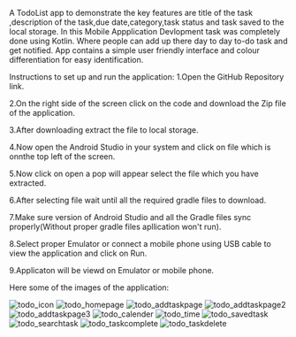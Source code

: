A TodoList app to demonstrate the key features are title of the task ,description of  the task,due date,category,task status and task saved to the local storage.
In this Mobile Appplication Devlopment task was completely done using Kotlin. Where people can add up there day to day to-do task and get notified. App contains a simple user friendly interface and colour differentiation for easy identification.



Instructions to set up and run the application:
1.Open the GitHub Repository link.

2.On the right side of the screen click on the code and download the Zip file of the application.

3.After downloading extract the file to local storage.

4.Now open the Android Studio in your system and click on file which is onnthe top left of the screen.

5.Now click on open a pop will appear select the file which you have extracted.

6.After selecting file wait until all the required gradle files to download.

7.Make sure version of Android Studio and  all the Gradle files sync properly(Without proper gradle files apllication won't run).

8.Select proper Emulator or connect a mobile phone using USB cable to view the application and click on Run.

9.Applicaton will be viewd on Emulator or mobile phone.



Here some of the images of the application:


![todo_icon](https://github.com/vamshithatikonda/KEKAMVSR240008_TodoList/assets/134948743/947bbd9c-aed1-44ed-8e94-ab11184ee476)
![todo_homepage](https://github.com/vamshithatikonda/KEKAMVSR240008_TodoList/assets/134948743/a1dd0679-cd2e-46d6-a99f-17b8f1d0f5e0)
![todo_addtaskpage](https://github.com/vamshithatikonda/KEKAMVSR240008_TodoList/assets/134948743/ce85bb60-141b-49f8-b94d-a8c0b00b9174)
![todo_addtaskpage2](https://github.com/vamshithatikonda/KEKAMVSR240008_TodoList/assets/134948743/b48614fc-454e-4590-9841-ac2fbaf7d798)
![todo_addtaskpage3](https://github.com/vamshithatikonda/KEKAMVSR240008_TodoList/assets/134948743/407cbb90-a74e-420b-ad6a-4a929bbf6347)
![todo_calender](https://github.com/vamshithatikonda/KEKAMVSR240008_TodoList/assets/134948743/76ad5cbe-0c94-406b-baa7-ea53442ae78a)
![todo_time](https://github.com/vamshithatikonda/KEKAMVSR240008_TodoList/assets/134948743/94c8e00d-80cd-4287-8da4-e18b2e8c46ad)
![todo_savedtask](https://github.com/vamshithatikonda/KEKAMVSR240008_TodoList/assets/134948743/abb6e89c-39da-45ec-bbc7-375034ffca7b)
![todo_searchtask](https://github.com/vamshithatikonda/KEKAMVSR240008_TodoList/assets/134948743/096615cb-b4e9-4492-a5b6-d83f910ff0a0)
![todo_taskcomplete](https://github.com/vamshithatikonda/KEKAMVSR240008_TodoList/assets/134948743/fda68a6c-e0e1-4da2-9be1-6cbdf4702b26)
![todo_taskdelete](https://github.com/vamshithatikonda/KEKAMVSR240008_TodoList/assets/134948743/588c6522-dc3a-472f-a6f2-a95c7be04e08)
